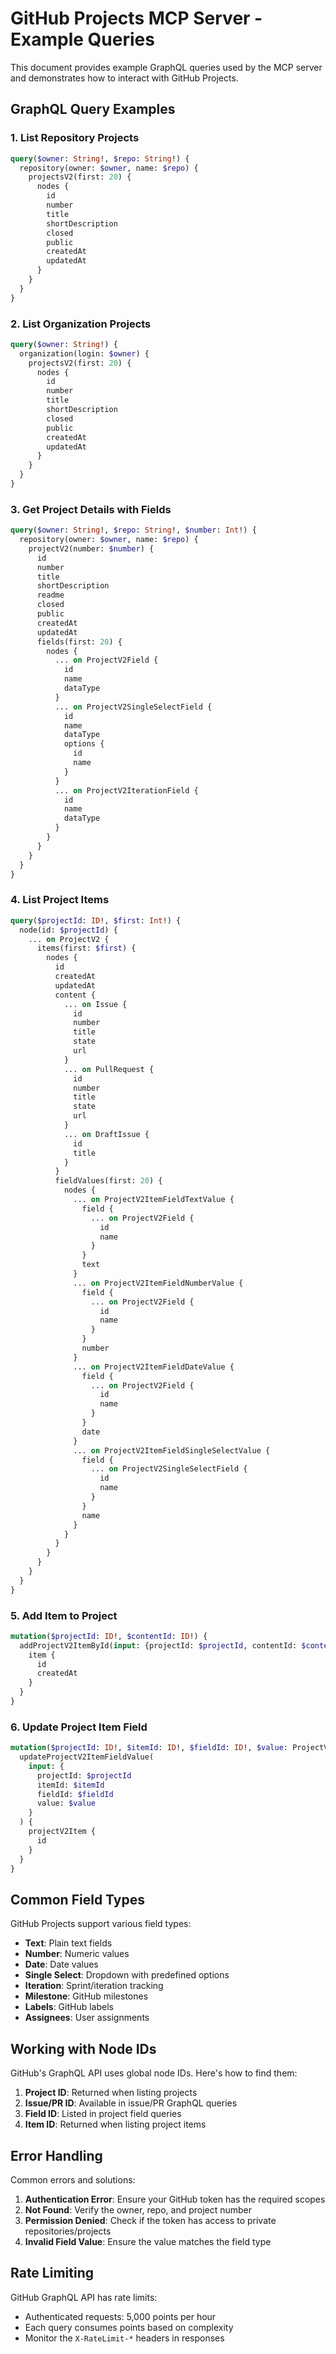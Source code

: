 # GitHub Projects MCP Server - Example Queries

This document provides example GraphQL queries used by the MCP server and demonstrates how to interact with GitHub Projects.

## GraphQL Query Examples

### 1. List Repository Projects

```graphql
query($owner: String!, $repo: String!) {
  repository(owner: $owner, name: $repo) {
    projectsV2(first: 20) {
      nodes {
        id
        number
        title
        shortDescription
        closed
        public
        createdAt
        updatedAt
      }
    }
  }
}
```

### 2. List Organization Projects

```graphql
query($owner: String!) {
  organization(login: $owner) {
    projectsV2(first: 20) {
      nodes {
        id
        number
        title
        shortDescription
        closed
        public
        createdAt
        updatedAt
      }
    }
  }
}
```

### 3. Get Project Details with Fields

```graphql
query($owner: String!, $repo: String!, $number: Int!) {
  repository(owner: $owner, name: $repo) {
    projectV2(number: $number) {
      id
      number
      title
      shortDescription
      readme
      closed
      public
      createdAt
      updatedAt
      fields(first: 20) {
        nodes {
          ... on ProjectV2Field {
            id
            name
            dataType
          }
          ... on ProjectV2SingleSelectField {
            id
            name
            dataType
            options {
              id
              name
            }
          }
          ... on ProjectV2IterationField {
            id
            name
            dataType
          }
        }
      }
    }
  }
}
```

### 4. List Project Items

```graphql
query($projectId: ID!, $first: Int!) {
  node(id: $projectId) {
    ... on ProjectV2 {
      items(first: $first) {
        nodes {
          id
          createdAt
          updatedAt
          content {
            ... on Issue {
              id
              number
              title
              state
              url
            }
            ... on PullRequest {
              id
              number
              title
              state
              url
            }
            ... on DraftIssue {
              id
              title
            }
          }
          fieldValues(first: 20) {
            nodes {
              ... on ProjectV2ItemFieldTextValue {
                field {
                  ... on ProjectV2Field {
                    id
                    name
                  }
                }
                text
              }
              ... on ProjectV2ItemFieldNumberValue {
                field {
                  ... on ProjectV2Field {
                    id
                    name
                  }
                }
                number
              }
              ... on ProjectV2ItemFieldDateValue {
                field {
                  ... on ProjectV2Field {
                    id
                    name
                  }
                }
                date
              }
              ... on ProjectV2ItemFieldSingleSelectValue {
                field {
                  ... on ProjectV2SingleSelectField {
                    id
                    name
                  }
                }
                name
              }
            }
          }
        }
      }
    }
  }
}
```

### 5. Add Item to Project

```graphql
mutation($projectId: ID!, $contentId: ID!) {
  addProjectV2ItemById(input: {projectId: $projectId, contentId: $contentId}) {
    item {
      id
      createdAt
    }
  }
}
```

### 6. Update Project Item Field

```graphql
mutation($projectId: ID!, $itemId: ID!, $fieldId: ID!, $value: ProjectV2FieldValue!) {
  updateProjectV2ItemFieldValue(
    input: {
      projectId: $projectId
      itemId: $itemId
      fieldId: $fieldId
      value: $value
    }
  ) {
    projectV2Item {
      id
    }
  }
}
```

## Common Field Types

GitHub Projects support various field types:

- **Text**: Plain text fields
- **Number**: Numeric values
- **Date**: Date values
- **Single Select**: Dropdown with predefined options
- **Iteration**: Sprint/iteration tracking
- **Milestone**: GitHub milestones
- **Labels**: GitHub labels
- **Assignees**: User assignments

## Working with Node IDs

GitHub's GraphQL API uses global node IDs. Here's how to find them:

1. **Project ID**: Returned when listing projects
2. **Issue/PR ID**: Available in issue/PR GraphQL queries
3. **Field ID**: Listed in project field queries
4. **Item ID**: Returned when listing project items

## Error Handling

Common errors and solutions:

1. **Authentication Error**: Ensure your GitHub token has the required scopes
2. **Not Found**: Verify the owner, repo, and project number
3. **Permission Denied**: Check if the token has access to private repositories/projects
4. **Invalid Field Value**: Ensure the value matches the field type

## Rate Limiting

GitHub GraphQL API has rate limits:
- Authenticated requests: 5,000 points per hour
- Each query consumes points based on complexity
- Monitor the `X-RateLimit-*` headers in responses